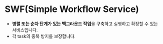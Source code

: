 # SWF(Simple Workflow Service)

- **병렬 또는 순차 단계가 있는 백그라운드 작업**을 구축하고 실행하고 확장할 수 있는 서비스입니다.
- 각 task의 중복 방지를 보장합니다.